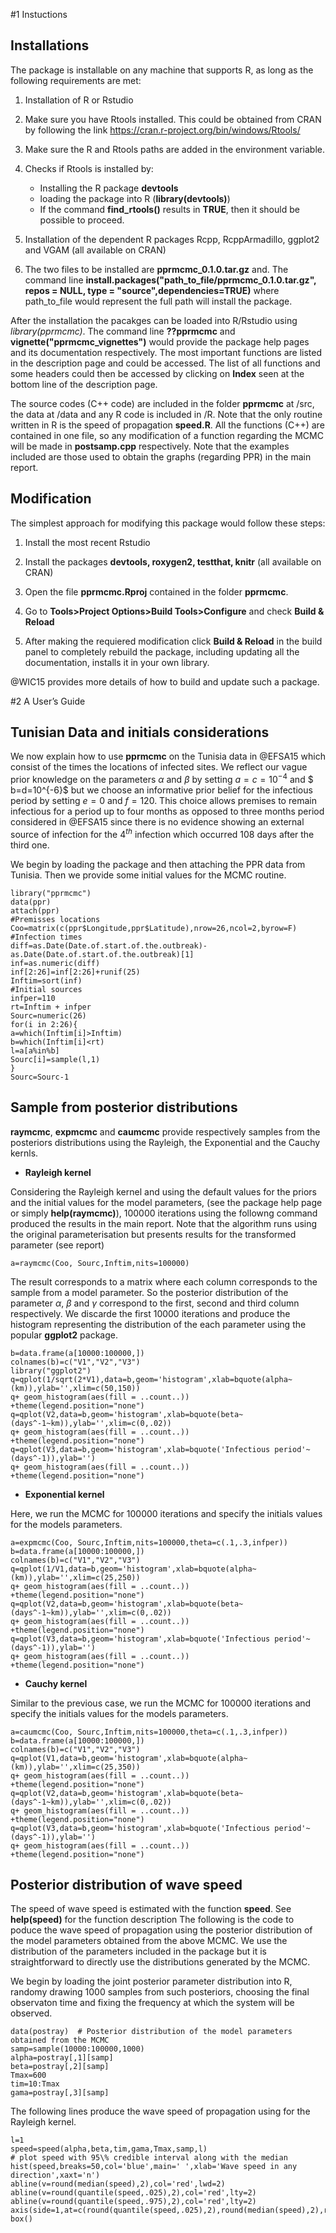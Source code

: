 #1 Instuctions

## Installations
The package is installable on any machine that supports R, as long as the following requirements are met:

1. Installation of R or Rstudio 

2. Make sure you have Rtools installed. This could be obtained from CRAN by following the link
https://cran.r-project.org/bin/windows/Rtools/

3. Make sure the R and Rtools paths are added in the environment variable.
                                                                                                               
4. Checks if Rtools is installed by:
      - Installing the R package **devtools**
      - loading the package into R (**library(devtools)**)
      - If the command **find_rtools()** results in **TRUE**, then it should be possible to proceed.
      
5. Installation of the dependent R packages Rcpp, RcppArmadillo, ggplot2 and VGAM (all available on CRAN)

6. The two files to be installed are **pprmcmc_0.1.0.tar.gz** and. The command line **install.packages("path_to_file/pprmcmc_0.1.0.tar.gz", repos = NULL, type = "source",dependencies=TRUE)** where path_to_file would represent the full path will install the package.
   
After the installation the pacakges can be loaded into R/Rstudio using *library(pprmcmc)*. The command line **??pprmcmc** and **vignette("pprmcmc_vignettes")** would provide the package help pages and its documentation respectively. The most important functions are listed in the description page and could be accessed. The list of all functions and some headers could then be accessed by clicking on **Index** seen at the bottom line of the description page.

The source codes (C++ code) are included in the folder **pprmcmc** at /src, the data at /data and any R code is included in /R. Note that the only routine written in R is the speed of propagation **speed.R**.
All the functions (C++) are contained in one file, so any modification of a function regarding the MCMC will be made in **postsamp.cpp** respectively. Note that the examples included are those used to obtain the graphs (regarding PPR) in the main report.

## Modification
The simplest approach for modifying this package would follow these steps:

1. Install the most recent Rstudio

2. Install the packages **devtools, roxygen2, testthat, knitr** (all available on CRAN)

3. Open the file **pprmcmc.Rproj** contained in the folder **pprmcmc**. 

4. Go to **Tools>Project Options>Build Tools>Configure** and check **Build & Reload**

5. After making the requiered modification click **Build & Reload** in the build panel to completely rebuild the package, including updating all the documentation, installs it in your own library.

@WIC15 provides more details of how to build and update such a package. 

#2 A User’s Guide


## Tunisian Data and initials considerations
We now explain how to use **pprmcmc** on the Tunisia data in @EFSA15 which consist of the times the locations of infected sites. We reflect our vague prior knowledge on the parameters $\alpha$ and $\beta$ by setting $a=c=10^{-4}$ and $ b=d=10^{-6}$ but we choose an informative prior belief for the infectious period by setting $e=0$ and $f=120$. This choice allows premises to remain infectious for a period up to four months as opposed to three months period considered in @EFSA15 since there is no evidence showing an external source of infection for the $4^{th}$ infection which occurred $108$ days after the third one. 

We begin by loading the package and then attaching the PPR data from Tunisia.  Then we provide some initial values for the MCMC routine.
```{r, message=F, warning=F,echo=TRUE}
library("pprmcmc")
data(ppr)
attach(ppr) 
#Premisses locations
Coo=matrix(c(ppr$Longitude,ppr$Latitude),nrow=26,ncol=2,byrow=F)
#Infection times
diff=as.Date(Date.of.start.of.the.outbreak)-as.Date(Date.of.start.of.the.outbreak)[1]
inf=as.numeric(diff)
inf[2:26]=inf[2:26]+runif(25)
Inftim=sort(inf)
#Initial sources
infper=110
rt=Inftim + infper
Sourc=numeric(26)
for(i in 2:26){
a=which(Inftim[i]>Inftim)
b=which(Inftim[i]<rt)
l=a[a%in%b]
Sourc[i]=sample(l,1)
}
Sourc=Sourc-1
```
## Sample from posterior distributions

**raymcmc**, **expmcmc** and **caumcmc** provide respectively samples from the posteriors distributions using the Rayleigh, the Exponential and the Cauchy kernls. 

*   **Rayleigh kernel**

Considering the Rayleigh kernel and using the default values for the priors and the initial values for the model parameters, (see the package help page or simply **help(raymcmc)**), 100000 iterations using the followng command produced the results in the main report. Note that the algorithm runs using the original parameterisation but presents results for the transformed parameter (see report)

```{r, message=F, warning=F,echo=TRUE, fig.align='center'}
a=raymcmc(Coo, Sourc,Inftim,nits=100000)
```
The result corresponds to a matrix where each column corresponds to the sample from a model parameter. So the posterior distribution of the parameter $\alpha$, $\beta$ and $\gamma$ correspond to the first, second and third column respectively. We discarde the first 10000 iterations and produce the histogram representing the distribution of the each parameter using the popular **ggplot2** package.

```{r, message=F, warning=F,echo=TRUE, fig.align='center'}
b=data.frame(a[10000:100000,])
colnames(b)=c("V1","V2","V3")
library("ggplot2")
q=qplot(1/sqrt(2*V1),data=b,geom='histogram',xlab=bquote(alpha~(km)),ylab='',xlim=c(50,150))
q+ geom_histogram(aes(fill = ..count..)) +theme(legend.position="none")
q=qplot(V2,data=b,geom='histogram',xlab=bquote(beta~(days^-1~km)),ylab='',xlim=c(0,.02))
q+ geom_histogram(aes(fill = ..count..)) +theme(legend.position="none")
q=qplot(V3,data=b,geom='histogram',xlab=bquote('Infectious period'~(days^-1)),ylab='')
q+ geom_histogram(aes(fill = ..count..)) +theme(legend.position="none")
```
* **Exponential kernel**

Here, we run the MCMC for 100000 iterations and specify the initials values for the models parameters.
```{r, message=F, warning=F,echo=TRUE, fig.align='center'}
a=expmcmc(Coo, Sourc,Inftim,nits=100000,theta=c(.1,.3,infper))
b=data.frame(a[10000:100000,])
colnames(b)=c("V1","V2","V3")
q=qplot(1/V1,data=b,geom='histogram',xlab=bquote(alpha~(km)),ylab='',xlim=c(25,250))
q+ geom_histogram(aes(fill = ..count..)) +theme(legend.position="none")
q=qplot(V2,data=b,geom='histogram',xlab=bquote(beta~(days^-1~km)),ylab='',xlim=c(0,.02))
q+ geom_histogram(aes(fill = ..count..)) +theme(legend.position="none")
q=qplot(V3,data=b,geom='histogram',xlab=bquote('Infectious period'~(days^-1)),ylab='')
q+ geom_histogram(aes(fill = ..count..)) +theme(legend.position="none")
```

* **Cauchy kernel**

Similar to the previous case, we run the MCMC for 100000 iterations and specify the initials values for the models parameters.
```{r, message=F, warning=F,echo=TRUE, fig.align='center'}
a=caumcmc(Coo, Sourc,Inftim,nits=100000,theta=c(.1,.3,infper))
b=data.frame(a[10000:100000,])
colnames(b)=c("V1","V2","V3")
q=qplot(V1,data=b,geom='histogram',xlab=bquote(alpha~(km)),ylab='',xlim=c(25,350))
q+ geom_histogram(aes(fill = ..count..)) +theme(legend.position="none")
q=qplot(V2,data=b,geom='histogram',xlab=bquote(beta~(days^-1~km)),ylab='',xlim=c(0,.02))
q+ geom_histogram(aes(fill = ..count..)) +theme(legend.position="none")
q=qplot(V3,data=b,geom='histogram',xlab=bquote('Infectious period'~(days^-1)),ylab='')
q+ geom_histogram(aes(fill = ..count..)) +theme(legend.position="none")
```

## Posterior distribution of wave speed

The speed of wave speed is estimated with the function **speed**. See **help(speed)** for the function description
The following is the code to poduce the wave speed of propagation using the posterior distribution of the model parameters obtained from the above MCMC. We use the distribution of the parameters included in the package but it is straightforward to directly use the distributions generated by the MCMC. 

We begin by loading the joint posterior parameter distribution into R, randomy drawing 1000 samples from such posteriors, choosing the final observaton time and fixing the frequency at which the system will be observed.

```{r, message=F, warning=F,echo=TRUE}
data(postray)  # Posterior distribution of the model parameters obtained from the MCMC
samp=sample(10000:100000,1000)
alpha=postray[,1][samp]
beta=postray[,2][samp]
Tmax=600  
tim=10:Tmax
gama=postray[,3][samp]
```

The following lines produce the wave speed of propagation using for the Rayleigh kernel.
```{r, message=F, warning=F,echo=TRUE, fig.cap='95%-credible interval for wave speed from posterior predictive simulations of the process', fig.align='center', fig.width=6, fig.height=6}
l=1
speed=speed(alpha,beta,tim,gama,Tmax,samp,l)
# plot speed with 95\% credible interval along with the median  
hist(speed,breaks=50,col='blue',main=' ',xlab='Wave speed in any direction',xaxt='n')
abline(v=round(median(speed),2),col='red',lwd=2)
abline(v=round(quantile(speed,.025),2),col='red',lty=2)
abline(v=round(quantile(speed,.975),2),col='red',lty=2)
axis(side=1,at=c(round(quantile(speed,.025),2),round(median(speed),2),round(quantile(speed,.975),2)),las=2)
box()
```
